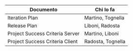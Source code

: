 |Documento|Chi lo fa|
| --- | --- |
|Iteration Plan|Martino, Tognella|
|Release Plan|Liboni, Radosta|
|Project Success Criteria Server|Martino, Liboni|
|Project Success Criteria Client|Radosta, Tognella|
